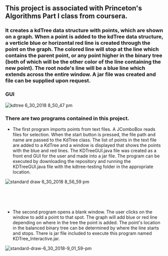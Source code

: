 ## This project is associated with Princeton's Algorithms Part I class from coursera.
### It creates a kdTree data structure with points, which are shown on a graph. When a point is added to the kdTree data structure, a verticle blue or horizontal red line is created through the point on the graph. The colored line will stop at the line which contains the parent point, or any point higher in the binary tree (both of which will be the other color of the line containing the new point). The root node's line will be a blue line which extends across the entire window.  A jar file was created and file can be supplied upon request.



### GUI
![kdtree 6_30_2018 8_50_47 pm](https://user-images.githubusercontent.com/24630618/42130630-b7341f1e-7ca7-11e8-9b87-fd6e306c615b.png)
 
 ### There are two programs contained in this project. 
 
  - The first program imports points from text files. A JComboBox reads files for selection. When the start button is pressed, the file path and name are passed to the KdTree class. The list of points in the text file are added to a KdTree and a window is displayed that shows the points with the blue and red lines. The KDTreeGUI.java file was created as a front end GUI for the user and made into a jar file. The program can be executed by downloading the repository and running the KDTreeGUI.java file with the kdtree-testing folder in the appropriate location.
  
 ![standard draw 6_30_2018 8_56_59 pm](https://user-images.githubusercontent.com/24630618/42130663-7209ac8c-7ca8-11e8-94fd-4aa6aad438df.png)
 
<br><br><br>
 
 - The second program opens a blank window. The user clicks on the window to add a point to that spot. The graph will add blue or red line depending on where in the tree the point is added. The point's location in the balanced binary tree can be determined by where the line starts and stops. There is jar file included to execute this program named KDTree_Interactive.jar.

![standard-draw-6_30_2018-9_01_59-pm](https://user-images.githubusercontent.com/24630618/42130697-50bc0736-7ca9-11e8-909f-890de0c160ce.gif)
